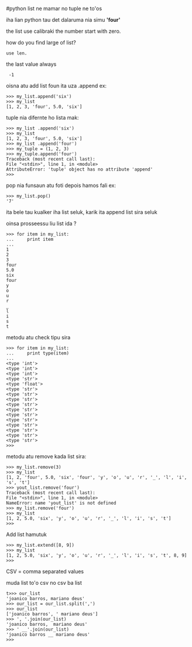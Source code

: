 #python
list ne mamar no tuple ne to'os

iha lian python tau det dalaruma nia simu 	**'four'**

the list use  calibraki the number start with zero.

how do you find large of list?
	
	use len.

the last value always

	 -1
 oisna atu add list foun ita uza .append ex:
	
	>>> my_list.append('six')
	>>> my_list 
	[1, 2, 3, 'four', 5.0, 'six']

tuple nia difernte ho lista mak:

	>>> my_list .append('six')
	>>> my_list 
	[1, 2, 3, 'four', 5.0, 'six']
	>>> my_list .append('four')
	>>> my_tuple = (1, 2, 3)
	>>> my_tuple.append('four')
	Traceback (most recent call last):
 	File "<stdin>", line 1, in <module>
	AttributeError: 'tuple' object has no attribute 'append'
	>>> 

pop nia funsaun atu foti depois hamos fali ex:
	
	>>> my_list.pop()
	'7'
	
ita bele tau kualker iha list seluk, karik ita append list sira seluk 

oinsa prosseessu liu list ida ?
	
	>>> for item in my_list:
	...     print item
	... 
	1
	2
	3
	four
	5.0
	six
	four
	y
	o
	u
	r
	_
	l
	i
	s
	t
metodu atu check tipu sira

	>>> for item in my_list:
	...     print type(item)
	... 
	<type 'int'>
	<type 'int'>
	<type 'int'>
	<type 'str'>
	<type 'float'>
	<type 'str'>
	<type 'str'>
	<type 'str'>
	<type 'str'>
	<type 'str'>
	<type 'str'>
	<type 'str'>
	<type 'str'>
	<type 'str'>
	<type 'str'>
	<type 'str'>
	>>> 


metodu atu remove kada list sira:

	>>> my_list.remove(3)
	>>> my_list
	[1, 2, 'four', 5.0, 'six', 'four', 'y', 'o', 'u', 'r', '_', 'l', 'i', 's', 't']
	>>> yout_list.remove('four')
	Traceback (most recent call last):
  	File "<stdin>", line 1, in <module>
	NameError: name 'yout_list' is not defined
	>>> my_list.remove('four')
	>>> my_list
	[1, 2, 5.0, 'six', 'y', 'o', 'u', 'r', '_', 'l', 'i', 's', 't']
	>>> 

Add list hamutuk

	>>> my_list.extend([8, 9])
	>>> my_list
	[1, 2, 5.0, 'six', 'y', 'o', 'u', 'r', '_', 'l', 'i', 's', 't', 8, 9]
	>>> 

CSV = comma separated values

muda list to'o csv no csv ba list

	t>>> our_list
	'joanico barros, mariano deus'
	>>> our_list = our_list.split(',')
	>>> our_list
	['joanico barros', ' mariano deus']
	>>> ', '.join(our_list)
	'joanico barros,  mariano deus'
	>>> ' __'.join(our_list)
	'joanico barros __ mariano deus'
	>>> 




























